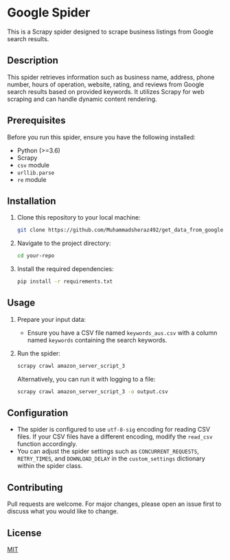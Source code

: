 # Google Spider

This is a Scrapy spider designed to scrape business listings from Google search results.

## Description

This spider retrieves information such as business name, address, phone number, hours of operation, website, rating, and reviews from Google search results based on provided keywords. It utilizes Scrapy for web scraping and can handle dynamic content rendering.

## Prerequisites

Before you run this spider, ensure you have the following installed:

- Python (>=3.6)
- Scrapy
- `csv` module
- `urllib.parse`
- `re` module

## Installation

1. Clone this repository to your local machine:

    ```bash
    git clone https://github.com/Muhammadsheraz492/get_data_from_google.git
    ```

2. Navigate to the project directory:

    ```bash
    cd your-repo
    ```

3. Install the required dependencies:

    ```bash
    pip install -r requirements.txt
    ```

## Usage

1. Prepare your input data:
   
   - Ensure you have a CSV file named `keywords_aus.csv` with a column named `keywords` containing the search keywords.

2. Run the spider:

    ```bash
    scrapy crawl amazon_server_script_3
    ```

    Alternatively, you can run it with logging to a file:

    ```bash
    scrapy crawl amazon_server_script_3 -o output.csv
    ```

## Configuration

- The spider is configured to use `utf-8-sig` encoding for reading CSV files. If your CSV files have a different encoding, modify the `read_csv` function accordingly.
- You can adjust the spider settings such as `CONCURRENT_REQUESTS`, `RETRY_TIMES`, and `DOWNLOAD_DELAY` in the `custom_settings` dictionary within the spider class.

## Contributing

Pull requests are welcome. For major changes, please open an issue first to discuss what you would like to change.

## License

[MIT](LICENSE)
